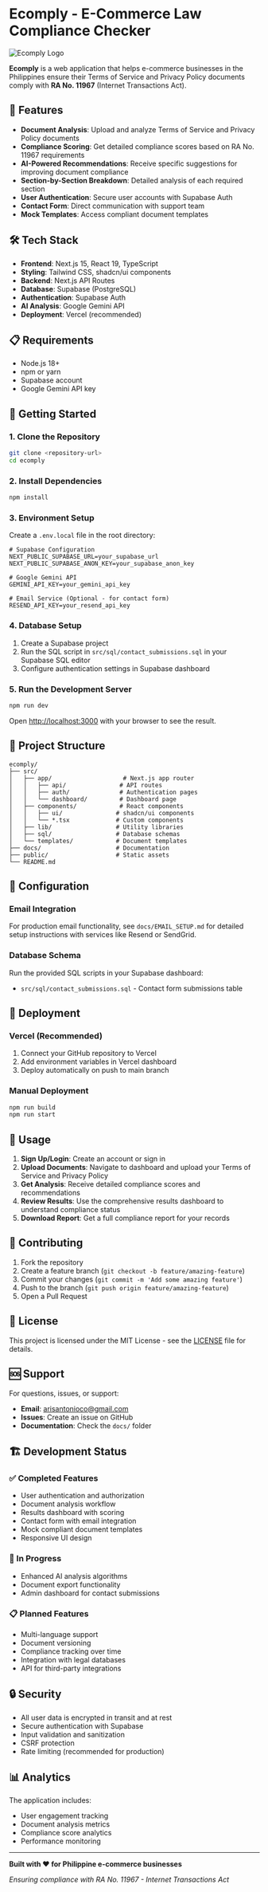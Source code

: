 # Ecomply - E-Commerce Law Compliance Checker

![Ecomply Logo](📋)

**Ecomply** is a web application that helps e-commerce businesses in the Philippines ensure their Terms of Service and Privacy Policy documents comply with **RA No. 11967** (Internet Transactions Act).

## 🚀 Features

- **Document Analysis**: Upload and analyze Terms of Service and Privacy Policy documents
- **Compliance Scoring**: Get detailed compliance scores based on RA No. 11967 requirements
- **AI-Powered Recommendations**: Receive specific suggestions for improving document compliance
- **Section-by-Section Breakdown**: Detailed analysis of each required section
- **User Authentication**: Secure user accounts with Supabase Auth
- **Contact Form**: Direct communication with support team
- **Mock Templates**: Access compliant document templates

## 🛠️ Tech Stack

- **Frontend**: Next.js 15, React 19, TypeScript
- **Styling**: Tailwind CSS, shadcn/ui components
- **Backend**: Next.js API Routes
- **Database**: Supabase (PostgreSQL)
- **Authentication**: Supabase Auth
- **AI Analysis**: Google Gemini API
- **Deployment**: Vercel (recommended)

## 📋 Requirements

- Node.js 18+ 
- npm or yarn
- Supabase account
- Google Gemini API key

## 🚀 Getting Started

### 1. Clone the Repository

```bash
git clone <repository-url>
cd ecomply
```

### 2. Install Dependencies

```bash
npm install
```

### 3. Environment Setup

Create a `.env.local` file in the root directory:

```env
# Supabase Configuration
NEXT_PUBLIC_SUPABASE_URL=your_supabase_url
NEXT_PUBLIC_SUPABASE_ANON_KEY=your_supabase_anon_key

# Google Gemini API
GEMINI_API_KEY=your_gemini_api_key

# Email Service (Optional - for contact form)
RESEND_API_KEY=your_resend_api_key
```

### 4. Database Setup

1. Create a Supabase project
2. Run the SQL script in `src/sql/contact_submissions.sql` in your Supabase SQL editor
3. Configure authentication settings in Supabase dashboard

### 5. Run the Development Server

```bash
npm run dev
```

Open [http://localhost:3000](http://localhost:3000) with your browser to see the result.

## 📁 Project Structure

```
ecomply/
├── src/
│   ├── app/                    # Next.js app router
│   │   ├── api/               # API routes
│   │   ├── auth/              # Authentication pages
│   │   └── dashboard/         # Dashboard page
│   ├── components/            # React components
│   │   ├── ui/               # shadcn/ui components
│   │   └── *.tsx             # Custom components
│   ├── lib/                  # Utility libraries
│   ├── sql/                  # Database schemas
│   └── templates/            # Document templates
├── docs/                     # Documentation
├── public/                   # Static assets
└── README.md
```

## 🔧 Configuration

### Email Integration

For production email functionality, see `docs/EMAIL_SETUP.md` for detailed setup instructions with services like Resend or SendGrid.

### Database Schema

Run the provided SQL scripts in your Supabase dashboard:
- `src/sql/contact_submissions.sql` - Contact form submissions table

## 🚀 Deployment

### Vercel (Recommended)

1. Connect your GitHub repository to Vercel
2. Add environment variables in Vercel dashboard
3. Deploy automatically on push to main branch

### Manual Deployment

```bash
npm run build
npm run start
```

## 📖 Usage

1. **Sign Up/Login**: Create an account or sign in
2. **Upload Documents**: Navigate to dashboard and upload your Terms of Service and Privacy Policy
3. **Get Analysis**: Receive detailed compliance scores and recommendations
4. **Review Results**: Use the comprehensive results dashboard to understand compliance status
5. **Download Report**: Get a full compliance report for your records

## 🤝 Contributing

1. Fork the repository
2. Create a feature branch (`git checkout -b feature/amazing-feature`)
3. Commit your changes (`git commit -m 'Add some amazing feature'`)
4. Push to the branch (`git push origin feature/amazing-feature`)
5. Open a Pull Request

## 📄 License

This project is licensed under the MIT License - see the [LICENSE](LICENSE) file for details.

## 🆘 Support

For questions, issues, or support:

- **Email**: arisantonioco@gmail.com
- **Issues**: Create an issue on GitHub
- **Documentation**: Check the `docs/` folder

## 🏗️ Development Status

### ✅ Completed Features
- User authentication and authorization
- Document analysis workflow
- Results dashboard with scoring
- Contact form with email integration
- Mock compliant document templates
- Responsive UI design

### 🚧 In Progress
- Enhanced AI analysis algorithms
- Document export functionality
- Admin dashboard for contact submissions

### 📋 Planned Features
- Multi-language support
- Document versioning
- Compliance tracking over time
- Integration with legal databases
- API for third-party integrations

## 🔒 Security

- All user data is encrypted in transit and at rest
- Secure authentication with Supabase
- Input validation and sanitization
- CSRF protection
- Rate limiting (recommended for production)

## 📊 Analytics

The application includes:
- User engagement tracking
- Document analysis metrics
- Compliance score analytics
- Performance monitoring

---

**Built with ❤️ for Philippine e-commerce businesses**

*Ensuring compliance with RA No. 11967 - Internet Transactions Act*
